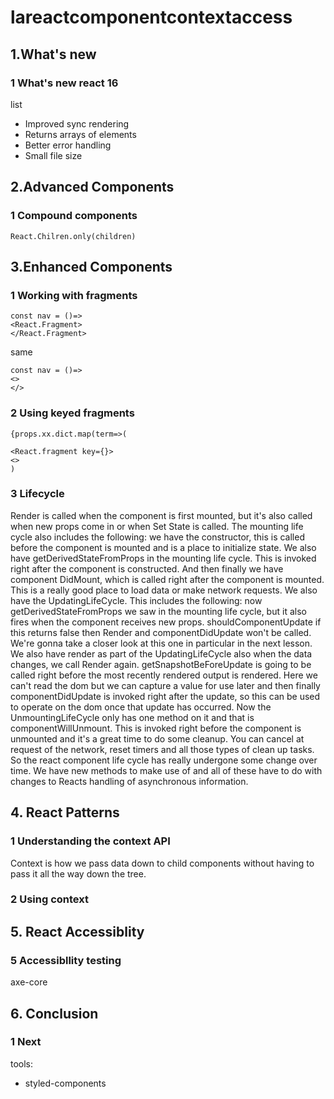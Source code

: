 # lareactcomponentcontextaccess
## 1.What's new
### 1 What's new react 16
list
- Improved sync rendering
- Returns arrays of elements
- Better error handling
- Small file size

## 2.Advanced Components
### 1 Compound components

```
React.Chilren.only(children)
```

## 3.Enhanced Components
### 1 Working with fragments
```
const nav = ()=>
<React.Fragment>
</React.Fragment>
```
same
```
const nav = ()=>
<>
</>
```
### 2 Using keyed fragments
```
{props.xx.dict.map(term=>(

<React.fragment key={}>
<>
)
```
### 3 Lifecycle
Render is called when the component is first mounted, but it's also called when new props come in or when Set State is called.
The mounting life cycle also includes the following: we have the constructor, this is called before the component is mounted and is a place to initialize state. We also have getDerivedStateFromProps in the mounting life cycle. This is invoked right after the component is constructed. And then finally we have component DidMount, which is called right after the component is mounted. This is a really good place to load data or make network requests.
We also have the UpdatingLifeCycle. This includes the following: now getDerivedStateFromProps we saw in the mounting life cycle, but it also fires when the component receives new props. shouldComponentUpdate if this returns false then Render and componentDidUpdate won't be called. We're gonna take a closer look at this one in particular in the next lesson. We also have render as part of the UpdatingLifeCycle also when the data changes, we call Render again. getSnapshotBeForeUpdate is going to be called right before the most recently rendered output is rendered.
Here we can't read the dom but we can capture a value for use later and then finally componentDidUpdate is invoked right after the update, so this can be used to operate on the dom once that update has occurred. Now the UnmountingLifeCycle only has one method on it and that is componentWillUnmount. This is invoked right before the component is unmounted and it's a great time to do some cleanup. You can cancel at request of the network, reset timers and all those types of clean up tasks.
So the react component life cycle has really undergone some change over time. We have new methods to make use of and all of these have to do with changes to Reacts handling of asynchronous information.

## 4. React Patterns
### 1 Understanding the context API
Context is how we pass data down to child components without having to pass it all the way down the tree.

### 2 Using context


## 5. React Accessiblity
### 5 Accessibllity testing
axe-core


## 6. Conclusion
### 1 Next
tools:
- styled-components

